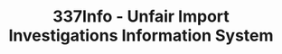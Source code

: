---
layout: default
bigquery: https://console.cloud.google.com/bigquery?p=patents-public-data&d=usitc_investigations&page=dataset&project=sheets-management-319211
citation: US International Trade Commission 337Info Unfair Import Investigations Information
  System
contributors: US International Trade Comission
cost: None
description: US International Trade Commission 337Info Unfair Import Investigations
  Information System contains data on investigations done under Section 337. Section
  337 declares the infringement of certain statutory intellectual property rights
  and other forms of unfair competition in import trade to be unlawful practices.
  Most Section 337 investigations involve allegations of patent or registered trademark
  infringement.
documentation: FAQ and tutorial available on the site
last_edit: 04/12/2022, 04:01:30
location: https://pubapps2.usitc.gov/337external/
maintained_by: US International Trade Comission
schema_fields:
- actualEndDateEvidHear
- trademarkNumbers
- investigationTermDate
- dateOfPublicationFrNotice
- docketNo
- patentNumber
- currentStatus
- actualStartDateEvidHear
- htsNumbers
- internalRemand
- finalDetViolation
- complainant
- lastUpdated
- targetDate
- currentActiveALJ
- teoIdDueDate
- endDateMarkmanHearing
- teoIdIssueDate
- ouiiParticipation
- teoProceedingInvolved
- aljAssigned
- markmanHearing
- publication_number
- gcAttorney
- respondent
- finalDetNoViolation
- scheduledStartDateEvidHear
- finalIdOnViolationIssue
- ouiiAttorney
- dateComplaintFiled
- startDateMarkmanHearing
- id
- teoReliefGranted
- cafcAppeals
- invUnfairAct
- issueDateOtherNonFinal
- dateCreated
- title
- finalIdOnViolationDue
- investigationNo
- scheduledEndDateEvidHear
- patentNumbers
- investigationType
- copyrightNumbers
shortname: unfair_import_investigations
tags:
- import
- legal
- trade
timeframe: 2008-2021 (prior to 2008 downloadable as a JSON file)
title: 337Info - Unfair Import Investigations Information System
uuid: 2721f5ec-e599-4890-9265-9706719fc71e
---
